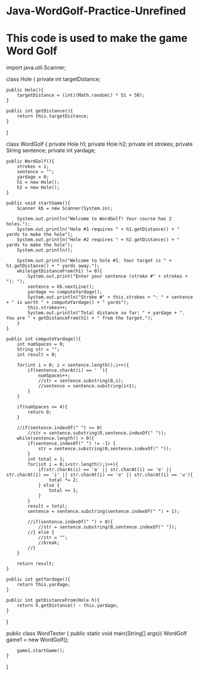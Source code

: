 # Java-WordGolf-Practice-Unrefined
# This code is used to make the game Word Golf
import java.util.Scanner;

class Hole {
	private int targetDistance;
	
	public Hole(){
		targetDistance = (int)(Math.random() * 51 + 50);
	}

	public int getDistance(){
		return this.targetDistance;
	}
}

class WordGolf {
	private Hole h1;
	private Hole h2;
	private int strokes;
	private String sentence;
	private int yardage;

	public WordGolf(){
		strokes = 1;
		sentence = "";
		yardage = 0;
		h1 = new Hole();
		h2 = new Hole();
	}

	public void startGame(){
		Scanner kb = new Scanner(System.in);

		System.out.println("Welcome to WordGolf! Your course has 2 holes.");
		System.out.println("Hole #1 requires " + h1.getDistance() + " yards to make the hole");
		System.out.println("Hole #2 requires " + h2.getDistance() + " yards to make the hole");
		System.out.println();

		System.out.println("Welcome to hole #1. Your target is " + h1.getDistance() + " yards away.");
		while(getDistanceFrom(h1) != 0){
			System.out.print("Enter your sentence (stroke #" + strokes + "): ");
			sentence = kb.nextLine();
			yardage += computeYardage();
			System.out.println("Stroke #" + this.strokes + ": " + sentence + " is worth " + computeYardage() + " yards");
			this.strokes++;
			System.out.println("Total distance so far: " + yardage + ". You are " + getDistanceFrom(h1) + " from the target.");
		}
	}

	public int computeYardage(){
		int numSpaces = 0;
		String str = "";
		int result = 0;

		for(int i = 0; i < sentence.length();i++){
			if(sentence.charAt(i) == ' '){
				numSpaces++;
				//str = sentence.substring(0,i);
				//sentence = sentence.substring(i+1);
			}
		}

		if(numSpaces >= 4){
			return 0;
		}

		//if(sentence.indexOf(" ") >= 0)
			//str = sentence.substring(0,sentence.indexOf(" "));
		while(sentence.length() > 0){
			if(sentence.indexOf(" ") != -1) { 
				str = sentence.substring(0,sentence.indexOf(" "));
			}
			int total = 1;
			for(int i = 0;i<str.length();i++){
				if(str.charAt(i) == 'a' || str.charAt(i) == 'e' || str.charAt(i) == 'i' || str.charAt(i) == 'o' || str.charAt(i) == 'u'){
					total *= 2;
				} else {
					total += 1;
				}
			}
			result = total;
			sentence = sentence.substring(sentence.indexOf(" ") + 1);
			
			//if(sentence.indexOf(" ") > 0){
				//str = sentence.substring(0,sentence.indexOf(" "));
			//} else {
				//str = "";
				//break;
			//}
		}

		return result;
	}

	public int getYardage(){
		return this.yardage;
	}

	public int getDistanceFrom(Hole h){
		return h.getDistance() - this.yardage;
	}
}

public class WordTester {
	public static void main(String[] args){
		WordGolf game1 = new WordGolf();

		game1.startGame();
	}
}
